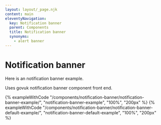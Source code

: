 ```yaml
---
layout: layout/_page.njk
content: main
eleventyNavigation:
  key: Notification banner
  parent: Components
  title: Notification banner
  synonyms:
    - alert banner
---
```


# Notification banner

Here is an notification banner example.

Uses govuk notification banner component front end.

{% exampleWithCode "/components/notification-banner/notification-banner-example/", "notification-banner-example", "100%", "200px" %}
{% exampleWithCode "/components/notification-banner/notification-banner-default-example/", "notification-banner-default-example", "100%", "200px" %}
